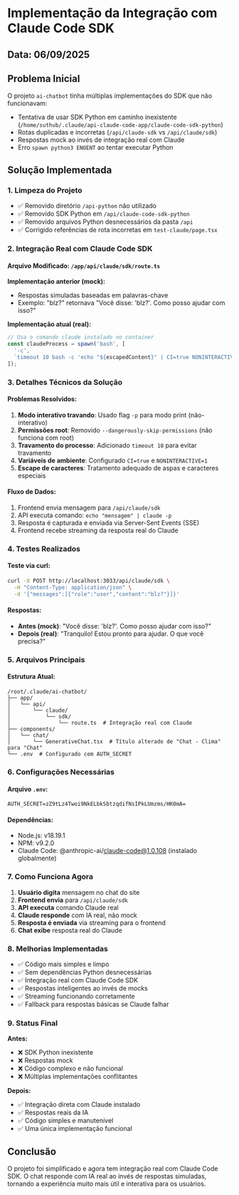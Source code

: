 # Implementação da Integração com Claude Code SDK

## Data: 06/09/2025

## Problema Inicial
O projeto `ai-chatbot` tinha múltiplas implementações do SDK que não funcionavam:
- Tentativa de usar SDK Python em caminho inexistente (`/home/suthub/.claude/api-claude-code-app/claude-code-sdk-python`)
- Rotas duplicadas e incorretas (`/api/claude-sdk` vs `/api/claude/sdk`)
- Respostas mock ao invés de integração real com Claude
- Erro `spawn python3 ENOENT` ao tentar executar Python

## Solução Implementada

### 1. Limpeza do Projeto
- ✅ Removido diretório `/api-python` não utilizado
- ✅ Removido SDK Python em `/api/claude-code-sdk-python`
- ✅ Removido arquivos Python desnecessários da pasta `/api`
- ✅ Corrigido referências de rota incorretas em `test-claude/page.tsx`

### 2. Integração Real com Claude Code SDK

#### Arquivo Modificado: `/app/api/claude/sdk/route.ts`

**Implementação anterior (mock):**
- Respostas simuladas baseadas em palavras-chave
- Exemplo: "blz?" retornava "Você disse: 'blz?'. Como posso ajudar com isso?"

**Implementação atual (real):**
```typescript
// Usa o comando claude instalado no container
const claudeProcess = spawn('bash', [
  '-c', 
  `timeout 10 bash -c 'echo "${escapedContent}" | CI=true NONINTERACTIVE=1 claude -p 2>&1'`
]);
```

### 3. Detalhes Técnicos da Solução

#### Problemas Resolvidos:
1. **Modo interativo travando**: Usado flag `-p` para modo print (não-interativo)
2. **Permissões root**: Removido `--dangerously-skip-permissions` (não funciona com root)
3. **Travamento do processo**: Adicionado `timeout 10` para evitar travamento
4. **Variáveis de ambiente**: Configurado `CI=true` e `NONINTERACTIVE=1`
5. **Escape de caracteres**: Tratamento adequado de aspas e caracteres especiais

#### Fluxo de Dados:
1. Frontend envia mensagem para `/api/claude/sdk`
2. API executa comando: `echo "mensagem" | claude -p`
3. Resposta é capturada e enviada via Server-Sent Events (SSE)
4. Frontend recebe streaming da resposta real do Claude

### 4. Testes Realizados

#### Teste via curl:
```bash
curl -X POST http://localhost:3033/api/claude/sdk \
  -H "Content-Type: application/json" \
  -d '{"messages":[{"role":"user","content":"blz?"}]}'
```

#### Respostas:
- **Antes (mock)**: "Você disse: 'blz?'. Como posso ajudar com isso?"
- **Depois (real)**: "Tranquilo! Estou pronto para ajudar. O que você precisa?"

### 5. Arquivos Principais

#### Estrutura Atual:
```
/root/.claude/ai-chatbot/
├── app/
│   └── api/
│       └── claude/
│           └── sdk/
│               └── route.ts  # Integração real com Claude
├── components/
│   └── chat/
│       └── GenerativeChat.tsx  # Título alterado de "Chat - Clima" para "Chat"
└── .env  # Configurado com AUTH_SECRET
```

### 6. Configurações Necessárias

#### Arquivo `.env`:
```env
AUTH_SECRET=zZ9tLz4Twoi9NkELbkSbtzqdifNsIPkLUmzms/HK0mA=
```

#### Dependências:
- Node.js: v18.19.1
- NPM: v9.2.0
- Claude Code: @anthropic-ai/claude-code@1.0.108 (instalado globalmente)

### 7. Como Funciona Agora

1. **Usuário digita** mensagem no chat do site
2. **Frontend envia** para `/api/claude/sdk`
3. **API executa** comando Claude real
4. **Claude responde** com IA real, não mock
5. **Resposta é enviada** via streaming para o frontend
6. **Chat exibe** resposta real do Claude

### 8. Melhorias Implementadas

- ✅ Código mais simples e limpo
- ✅ Sem dependências Python desnecessárias
- ✅ Integração real com Claude Code SDK
- ✅ Respostas inteligentes ao invés de mocks
- ✅ Streaming funcionando corretamente
- ✅ Fallback para respostas básicas se Claude falhar

### 9. Status Final

**Antes:**
- ❌ SDK Python inexistente
- ❌ Respostas mock
- ❌ Código complexo e não funcional
- ❌ Múltiplas implementações conflitantes

**Depois:**
- ✅ Integração direta com Claude instalado
- ✅ Respostas reais da IA
- ✅ Código simples e manutenível
- ✅ Uma única implementação funcional

## Conclusão

O projeto foi simplificado e agora tem integração real com Claude Code SDK. O chat responde com IA real ao invés de respostas simuladas, tornando a experiência muito mais útil e interativa para os usuários.